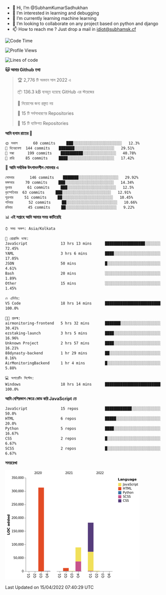 - 👋 Hi, I’m @SubhamKumarSadhukhan
- 👀 I’m interested in learning and debugging
- 🌱 I’m currently learning machine learning
- 💞️ I’m looking to collaborate on any project based on python and django
- 📫 How to reach me ?
      Just drop a mail in idiot@subhamsk.cf

<!---
SubhamKumarSadhukhan/SubhamKumarSadhukhan is a ✨ special ✨ repository because its `README.md` (this file) appears on your GitHub profile.
You can click the Preview link to take a look at your changes.
--->


<!--START_SECTION:waka-->
![Code Time](http://img.shields.io/badge/Code%20Time-423%20hrs%2021%20mins-blue)

![Profile Views](http://img.shields.io/badge/%E0%A6%AA%E0%A7%8D%E0%A6%B0%E0%A7%8B%E0%A6%AB%E0%A6%BE%E0%A6%87%E0%A6%B2%20%E0%A6%A6%E0%A6%B0%E0%A7%8D%E0%A6%B6%E0%A6%A8-14-blue)

![Lines of code](https://img.shields.io/badge/%E0%A6%B9%E0%A7%8D%E0%A6%AF%E0%A6%BE%E0%A6%B2%E0%A7%8B%20%E0%A6%93%E0%A6%AF%E0%A6%BC%E0%A6%BE%E0%A6%B0%E0%A7%8D%E0%A6%B2%E0%A7%8D%E0%A6%A1%20%E0%A6%A5%E0%A7%87%E0%A6%95%E0%A7%87%20%E0%A6%86%E0%A6%AE%E0%A6%BF%20%E0%A6%B2%E0%A6%BF%E0%A6%96%E0%A7%87%E0%A6%9B%E0%A6%BF-599%20Thousand%20%E0%A6%95%E0%A7%8B%E0%A6%A1%E0%A7%87%E0%A6%B0%20%E0%A6%B2%E0%A6%BE%E0%A6%87%E0%A6%A8-blue)

**🐱 আমার Github তথ্য** 

> 🏆 2,776 টি অবদান সাল 2022 এ
 > 
> 📦 136.3 kB ব্যবহৃত হয়েছে GitHub এর স্টরেজের 
 > 
> 🚫 নিয়োগের জন্য প্রস্তুত নয়
 > 
> 📜 15 টি সর্বসাধারণের Repositories 
 > 
> 🔑 15 টি ব্যক্তিগত Repositories  
 > 
**আমি হলাম রাতের 🦉** 

```text
🌞 সকাল       60 commits     ███░░░░░░░░░░░░░░░░░░░░░░   12.3% 
🌆 দিনেরবেলা  144 commits    ███████░░░░░░░░░░░░░░░░░░   29.51% 
🌃 সন্ধা      199 commits    ██████████░░░░░░░░░░░░░░░   40.78% 
🌙 রাত্রি     85 commits     ████░░░░░░░░░░░░░░░░░░░░░   17.42%

```
📅 **আমি সর্বাধিক উৎপাদনশীল সোমবার এ** 

```text
সোমবার       146 commits    ███████░░░░░░░░░░░░░░░░░░   29.92% 
মঙ্গলবার     70 commits     ███░░░░░░░░░░░░░░░░░░░░░░   14.34% 
বুধবার       61 commits     ███░░░░░░░░░░░░░░░░░░░░░░   12.5% 
বৃহস্পতিবার  63 commits     ███░░░░░░░░░░░░░░░░░░░░░░   12.91% 
শুক্রবার     51 commits     ██░░░░░░░░░░░░░░░░░░░░░░░   10.45% 
শনিবার       52 commits     ██░░░░░░░░░░░░░░░░░░░░░░░   10.66% 
রবিবার       45 commits     ██░░░░░░░░░░░░░░░░░░░░░░░   9.22%

```


📊 **এই সপ্তাহে আমি আমার সময় কাটিয়েছি** 

```text
⌚︎ সময় অঞ্চল: Asia/Kolkata

💬 প্রোগ্রামিং ভাষা: 
JavaScript               13 hrs 13 mins      ██████████████████░░░░░░░   72.45% 
YAML                     3 hrs 6 mins        ████░░░░░░░░░░░░░░░░░░░░░   17.05% 
JSON                     50 mins             █░░░░░░░░░░░░░░░░░░░░░░░░   4.61% 
Bash                     20 mins             ░░░░░░░░░░░░░░░░░░░░░░░░░   1.89% 
Other                    15 mins             ░░░░░░░░░░░░░░░░░░░░░░░░░   1.45%

🔥 এডিটর: 
VS Code                  18 hrs 14 mins      █████████████████████████   100.0%

🐱‍💻 প্রকল্ম: 
airmonitoring-frontend   5 hrs 32 mins       ███████░░░░░░░░░░░░░░░░░░   30.41% 
ezstaking-launch         3 hrs 5 mins        ████░░░░░░░░░░░░░░░░░░░░░   16.96% 
Unknown Project          2 hrs 57 mins       ████░░░░░░░░░░░░░░░░░░░░░   16.21% 
88dynasty-backend        1 hr 29 mins        ██░░░░░░░░░░░░░░░░░░░░░░░   8.16% 
AirMonitoringBackend     1 hr 4 mins         █░░░░░░░░░░░░░░░░░░░░░░░░   5.88%

💻 অপারেটিং সিস্টেম: 
Windows                  18 hrs 14 mins      █████████████████████████   100.0%

```

**আমি বেশিরভাগ ক্ষেত্রে কোড করি JavaScript তে** 

```text
JavaScript               15 repos            ████████████░░░░░░░░░░░░░   50.0% 
HTML                     6 repos             █████░░░░░░░░░░░░░░░░░░░░   20.0% 
Python                   5 repos             ████░░░░░░░░░░░░░░░░░░░░░   16.67% 
CSS                      2 repos             █░░░░░░░░░░░░░░░░░░░░░░░░   6.67% 
SCSS                     2 repos             █░░░░░░░░░░░░░░░░░░░░░░░░   6.67%

```


**সময়রেখা**

![Chart not found](https://raw.githubusercontent.com/SubhamKumarSadhukhan/SubhamKumarSadhukhan/main/charts/bar_graph.png) 


 Last Updated on 15/04/2022 07:40:29 UTC
<!--END_SECTION:waka-->
